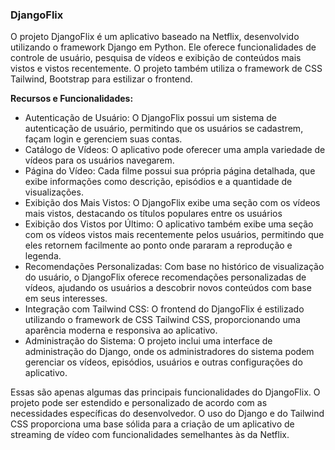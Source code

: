 ### DjangoFlix

O projeto DjangoFlix é um aplicativo baseado na Netflix, desenvolvido utilizando o framework Django em Python. Ele oferece funcionalidades de controle de usuário, pesquisa de vídeos e exibição de conteúdos mais vistos e vistos recentemente. O projeto também utiliza o framework de CSS Tailwind, Bootstrap para estilizar o frontend.

<b>Recursos e Funcionalidades:</b>

<ul>
<li>Autenticação de Usuário: O DjangoFlix possui um sistema de autenticação de usuário, permitindo que os usuários se cadastrem, façam login e gerenciem suas contas.</li>
 <li>Catálogo de Vídeos: O aplicativo pode oferecer uma ampla variedade de vídeos para os usuários navegarem.</li>
<li>Página do Vídeo: Cada filme possui sua própria página detalhada, que exibe informações como descrição, episódios e a quantidade de visualizações.</li>
<li>Exibição dos Mais Vistos: O DjangoFlix exibe uma seção com os vídeos mais vistos, destacando os títulos populares entre os usuários</li>
<li>Exibição dos Vistos por Último: O aplicativo também exibe uma seção com os vídeos vistos mais recentemente pelos usuários, permitindo que eles retornem facilmente ao ponto onde pararam a reprodução e legenda.</li>
<li>Recomendações Personalizadas: Com base no histórico de visualização do usuário, o DjangoFlix oferece recomendações personalizadas de vídeos, ajudando os usuários a descobrir novos conteúdos com base em seus interesses.</li>
<li>Integração com Tailwind CSS: O frontend do DjangoFlix é estilizado utilizando o framework de CSS Tailwind CSS, proporcionando uma aparência moderna e responsiva ao aplicativo.</li>
<li>Administração do Sistema: O projeto inclui uma interface de administração do Django, onde os administradores do sistema podem gerenciar os vídeos, episódios, usuários e outras configurações do aplicativo.</li>
 </ul>
 
Essas são apenas algumas das principais funcionalidades do DjangoFlix. O projeto pode ser estendido e personalizado de acordo com as necessidades específicas do desenvolvedor. O uso do Django e do Tailwind CSS proporciona uma base sólida para a criação de um aplicativo de streaming de vídeo com funcionalidades semelhantes às da Netflix.
